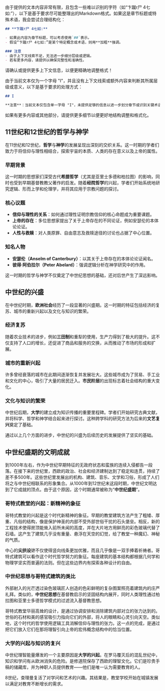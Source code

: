 由于提供的文本内容非常有限，且包含一些难以识别的字符（如“卞蹴r尸 4七如:”），以下是基于要求尽可能整理出的Markdown格式。如果这是章节标题或特殊术语，我会尝试合理结构化：

```markdown
## **卞蹴r尸 4七如:**

- 如果此内容为章节标题，可以考虑使用`##`表示。
- 假设“卞蹴r尸 4七如:”是某个特定概念或术语，则用**加粗**强调。

### 注意
- 由于上下文线索不足，无法进一步细分层级或逻辑。
- 若有更多内容，请提供以确保完整性和准确性。
```

请确认或提供更多上下文信息，以便更精确地调整格式！

由于当前文本仅为一个字母 "I"，并且没有上下文线索或额外内容来判断其所属层级或意义，以下是基于要求的处理方式：

```markdown
## I

**注意**：当前文本仅包含单一字母 "I"，未提供足够的信息以进一步划分章节或识别关键术语。如果这是章节标题或编号，请根据完整文档补充上下文。
```

如果有更多内容或其他部分，请提供更多细节以便更好地结构调整和格式化。

## 11世纪和12世纪的哲学与神学

在11世纪和12世纪，**哲学**与**神学**的发展呈现出深刻的交织关系。这一时期的学者们致力于将信仰与理性相结合，探索宇宙的本质、人类的存在意义以及上帝的属性。

### 早期背景

这一时期的思想家们深受古代**希腊哲学**（尤其是亚里士多德和柏拉图）的影响，同时也受到早期基督教教父著作的启发。随着**经院哲学**的兴起，学者们开始系统地研究逻辑、形而上学和伦理学，并将其应用于宗教问题的探讨。

### 核心议题

- **信仰与理性的关系**：如何通过理性证明宗教信仰的核心命题成为重要课题。
- **上帝的存在**：多位思想家提出了关于上帝存在的不同论证，例如安瑟伦的本体论论证。
- **人性与救赎**：对人类原罪、自由意志及救赎途径的讨论也占据了中心位置。

### 知名人物

- **安瑟伦（Anselm of Canterbury）**：以其关于上帝存在的本体论论证闻名。
- **彼得·阿伯拉尔（Peter Abelard）**：强调逻辑分析在神学研究中的作用。

这一时期的哲学与神学不仅奠定了中世纪思想的基础，还对后世产生了深远影响。

## 中世纪的兴盛

在中世纪时期，**欧洲社会**经历了一段显著的兴盛期。这一时期的特征包括经济的复苏、城市的重新兴起以及文化与知识的繁荣。

### 经济复苏

随着农业技术的进步，例如**三田制**和重犁的使用，生产力得到了极大的提升。这不仅支持了人口的增长，还促进了商品和服务的交换，从而推动了市场的形成和扩展。

### 城市的重新兴起

许多曾经衰落的城市在此期间逐渐恢复并发展壮大。这些城市成为了贸易、手工业和文化的中心，吸引了大量的居民迁入。**市民阶层**的出现标志着社会结构的重大变化。

### 文化与知识的繁荣

中世纪后期，**大学**的建立成为知识传播的重要里程碑。学者们开始研究古典文献，并将科学、哲学和神学结合起来进行探讨。这种跨学科的研究方法为后来的**文艺复兴**奠定了基础。

通过以上几个方面的进步，中世纪的兴盛为后续历史的发展提供了坚实的基础。

## 中世纪盛期的文明成就

到1000年左右，作为中世纪早期特征的无政府状态和蛮族的连续入侵都告一段落。在接下来的世纪里，西欧的政治、社会和经济建制达到了稳定和连贯，持续了差不多500年。这些世纪里发展出的机构、建筑、音乐、文学和习俗，形成了人们将之与中世纪相联系的形象集合。从1000年到12世纪末这段时期，中世纪文明达到了它成就的顶点。由于这个原因，这个时期通常被称为“**中世纪盛期**”。

### 哥特式教堂的兴起：新精神的象征

哥特式教堂的兴起是这个时代新精神的象征。早期的教堂建筑方法产生了粗矮、厚重、凡俗的结构，像是保护神圣的内部不受外部世俗干扰的石头堡垒。相反，新的工程技术使得房顶能耸入前所未闻的高度，并在大片地方用鲜亮的彩色玻璃代替了石墙。这产生了建筑几乎没有重量、悬浮在天空的幻觉，给了教堂一种魔幻、神秘的气质。

中心的**尖拱设计**不仅使得竖向线条更加优雅，而且几乎像是一双手捧着祈祷者。哥特式建筑可以看作这个时代哲学努力的象征。每座建筑的基本结构都根据几何学和物理学坚实而普遍的法则。但在这些边界内有探索各种设计的自由。

### 中世纪思想与哥特式建筑的类比

外部射入的光芒透过染色玻璃匠人创造的色彩鲜明的复杂图案照亮着建筑内的庄严礼拜。类似的，**中世纪思想**在基督教启示的坚固结构内展开，同时人类理性通过柏拉图和亚里士多德哲学模式的过滤流入基督教思想。

哥特式教堂华丽高耸的设计，是通过协调安排和消除建筑内部对立的张力达到的。世俗的石材和美的感官吸引力指向它们的外部，将人的眼睛和心灵引向天空。类似地，这个时代的哲学使用逻辑工具消解信仰与理性的张力。这一点的完成，是通过把它们放入它们在那将理智引向上帝的宏伟概念结构中的恰当位置。

### 大学的兴起与知识的复兴

中世纪理智能量爆发的一个主要原因是**大学的兴起**。在罗马覆灭后的混乱世纪中，知识和学问有从欧洲消失的危险。是修道院保存了西欧的理智文化。它们是珍贵手稿的储藏库，并为神职人员提供教育——他们是唯一认为需要教育的人。

8世纪，查理曼复活了对学问和艺术的兴趣。其结果是，教堂学校开始在城镇发展以满足对教育不断增长的需求。